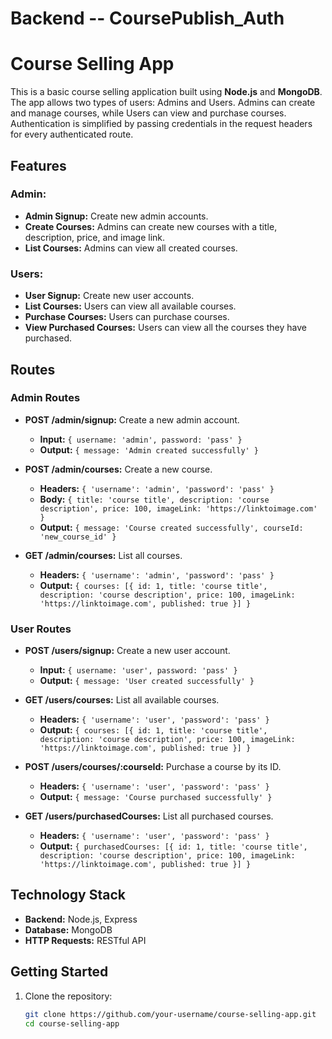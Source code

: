 # Backend -- CoursePublish_Auth

# Course Selling App

This is a basic course selling application built using **Node.js** and **MongoDB**. The app allows two types of users: Admins and Users. Admins can create and manage courses, while Users can view and purchase courses. Authentication is simplified by passing credentials in the request headers for every authenticated route.

## Features

### Admin:
- **Admin Signup:** Create new admin accounts.
- **Create Courses:** Admins can create new courses with a title, description, price, and image link.
- **List Courses:** Admins can view all created courses.

### Users:
- **User Signup:** Create new user accounts.
- **List Courses:** Users can view all available courses.
- **Purchase Courses:** Users can purchase courses.
- **View Purchased Courses:** Users can view all the courses they have purchased.

## Routes

### Admin Routes
- **POST /admin/signup:** Create a new admin account.
  - **Input:** `{ username: 'admin', password: 'pass' }`
  - **Output:** `{ message: 'Admin created successfully' }`

- **POST /admin/courses:** Create a new course.
  - **Headers:** `{ 'username': 'admin', 'password': 'pass' }`
  - **Body:** `{ title: 'course title', description: 'course description', price: 100, imageLink: 'https://linktoimage.com' }`
  - **Output:** `{ message: 'Course created successfully', courseId: 'new_course_id' }`

- **GET /admin/courses:** List all courses.
  - **Headers:** `{ 'username': 'admin', 'password': 'pass' }`
  - **Output:** `{ courses: [{ id: 1, title: 'course title', description: 'course description', price: 100, imageLink: 'https://linktoimage.com', published: true }] }`

### User Routes
- **POST /users/signup:** Create a new user account.
  - **Input:** `{ username: 'user', password: 'pass' }`
  - **Output:** `{ message: 'User created successfully' }`

- **GET /users/courses:** List all available courses.
  - **Headers:** `{ 'username': 'user', 'password': 'pass' }`
  - **Output:** `{ courses: [{ id: 1, title: 'course title', description: 'course description', price: 100, imageLink: 'https://linktoimage.com', published: true }] }`

- **POST /users/courses/:courseId:** Purchase a course by its ID.
  - **Headers:** `{ 'username': 'user', 'password': 'pass' }`
  - **Output:** `{ message: 'Course purchased successfully' }`

- **GET /users/purchasedCourses:** List all purchased courses.
  - **Headers:** `{ 'username': 'user', 'password': 'pass' }`
  - **Output:** `{ purchasedCourses: [{ id: 1, title: 'course title', description: 'course description', price: 100, imageLink: 'https://linktoimage.com', published: true }] }`

## Technology Stack
- **Backend:** Node.js, Express
- **Database:** MongoDB
- **HTTP Requests:** RESTful API

## Getting Started

1. Clone the repository:
   ```bash
   git clone https://github.com/your-username/course-selling-app.git
   cd course-selling-app
